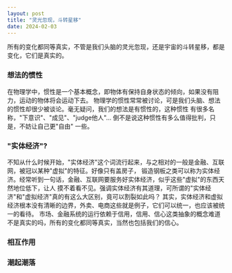 ```yaml
---
layout: post
title: "灵光忽现，斗转星移"
date: 2024-02-03
---
```


所有的变化都同等真实，不管是我们头脑的灵光忽现，还是宇宙的斗转星移，都是变化，它们是真实的。

### 想法的惯性
在物理学中，惯性是一个基本概念，即物体有保持自身状态的倾向，如果没有阻力，运动的物体将会运动下去。
物理学的惯性常常被讨论，可是我们头脑、想法的惯性却很少被谈论。毫无疑问，我们的想法是有惯性的，这种惯性
有很多名称，"下意识"、"成见"、"judge他人"... 倒不是说这种惯性有多么值得批判，只是，不妨让自己更"自由"
一些。

### "实体经济"?
不知从什么时候开始，"实体经济"这个词流行起来，与之相对的一般是金融、互联网，被冠以某种"虚拟"的特征。好像只有盖房子，
锻造钢板之类可以称为实体经济。经常听到一句话，金融、互联网要服务好实体经济，似乎这些"虚拟"的东西天然地位低下，让人
摸不着看不见。强调实体经济有其道理，可所谓的"实体经济"和"虚拟经济"真的有这么大区别，竟可以割裂如此吗？
其实，实体经济和虚拟经济根本没有清晰的边界，外卖、电商这些就是例子，它们可以统一，也应该被统一的看待。
市场、金融系统的运行依赖于信用，信用、信心这类抽象的概念难道不是真实的吗，所有的变化都同等真实，当然也包括我们的信心。

### 相互作用


### 潮起潮落


